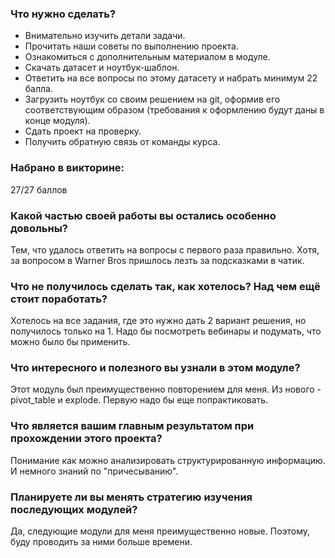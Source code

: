 ### Что нужно сделать?

- Внимательно изучить детали задачи.
- Прочитать наши советы по выполнению проекта.
- Ознакомиться с дополнительным материалом в модуле.
- Скачать датасет и ноутбук-шаблон.
- Ответить на все вопросы по этому датасету и набрать минимум 22 балла.
- Загрузить ноутбук со своим решением на git, оформив его соответствующим образом (требования к оформлению будут даны в конце модуля).
- Сдать проект на проверку.
- Получить обратную связь от команды курса.

### Набрано в викторине:
27/27 баллов

### Какой частью своей работы вы остались особенно довольны?
Тем, что удалось ответить на вопросы с первого раза правильно. Хотя, за вопросом в Warner Bros пришлось лезть за подсказками в чатик.

### Что не получилось сделать так, как хотелось? Над чем ещё стоит поработать?
Хотелось на все задания, где это нужно дать 2 вариант решения, но получилось только на 1. Надо бы посмотреть вебинары и подумать, что можно было бы применить.

### Что интересного и полезного вы узнали в этом модуле?
Этот модуль был преимущественно повторением для меня. Из нового - pivot_table и explode. Первую надо бы еще попрактиковать.

### Что является вашим главным результатом при прохождении этого проекта?
Понимание как можно анализировать структурированную информацию. И немного знаний по "причесыванию".

### Планируете ли вы менять стратегию изучения последующих модулей?
Да, следующие модули для меня преимущественно новые. Поэтому, буду проводить за ними больше времени.
